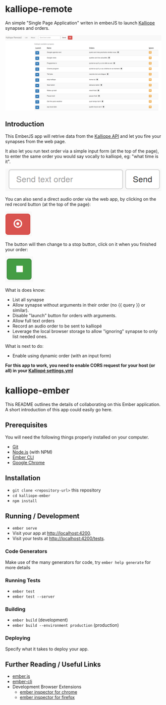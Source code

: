 # kalliope-remote

An simple "Single Page Application" writen in emberJS to launch [Kalliope](https://github.com/kalliope-project/kalliope) synapses and orders.

![Kalliope sample](Doc/assets/homepage.png)

## Introduction

This EmberJS app will retrive data from the [Kalliope API](https://github.com/kalliope-project/kalliope/blob/dev/Docs/rest_api.md) and let you fire your synapses from the web page.

It also let you run text order via a simple input form (at the top of the page), to enter the same order you would say vocally to kalliopé, eg: "what time is it".

![kalliope text order](Doc/assets/text_order.png)


You can also send a direct audio order via the web app, by clicking on the red record button (at the top of the page):

![kalliope record order](Doc/assets/audio_order.png)

The button will then change to a stop button, click on it when you finished your order:

![kalliope record order](Doc/assets/audio_order_stop.png)

What is does know:
* List all synapse
* Allow synapse without arguments in their order (no {{ query }} or similar).
* Disable "launch" button for orders with arguments.
* Allow full text orders
* Record an audio order to be sent to kalliopé
* Leverage the local browser storage to allow "ignoring" synapse to only list needed ones.

What is next to do:
* Enable using dynamic order (with an input form)


**For this app to work, you need to enable CORS request for your host (or all) in your [Kalliopé settings.yml](https://github.com/kalliope-project/kalliope/blob/dev/Docs/settings.md)**



# kalliope-ember

This README outlines the details of collaborating on this Ember application.
A short introduction of this app could easily go here.

## Prerequisites

You will need the following things properly installed on your computer.

* [Git](https://git-scm.com/)
* [Node.js](https://nodejs.org/) (with NPM)
* [Ember CLI](https://ember-cli.com/)
* [Google Chrome](https://google.com/chrome/)

## Installation

* `git clone <repository-url>` this repository
* `cd kalliope-ember`
* `npm install`

## Running / Development

* `ember serve`
* Visit your app at [http://localhost:4200](http://localhost:4200).
* Visit your tests at [http://localhost:4200/tests](http://localhost:4200/tests).

### Code Generators

Make use of the many generators for code, try `ember help generate` for more details

### Running Tests

* `ember test`
* `ember test --server`

### Building

* `ember build` (development)
* `ember build --environment production` (production)

### Deploying

Specify what it takes to deploy your app.

## Further Reading / Useful Links

* [ember.js](https://emberjs.com/)
* [ember-cli](https://ember-cli.com/)
* Development Browser Extensions
  * [ember inspector for chrome](https://chrome.google.com/webstore/detail/ember-inspector/bmdblncegkenkacieihfhpjfppoconhi)
  * [ember inspector for firefox](https://addons.mozilla.org/en-US/firefox/addon/ember-inspector/)
